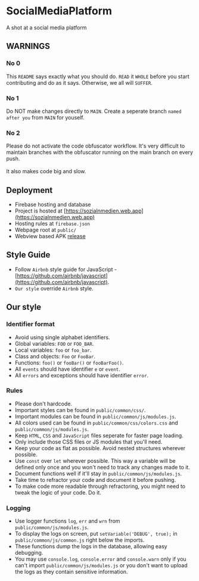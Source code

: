 # SocialMediaPlatform
A shot at a social media platform

## WARNINGS

### No 0
This `README` says exactly what you should do. `READ` it `WHOLE` before you start contributing and do as it says.
Otherwise, we all will `SUFFER`.

### No 1
Do NOT make changes directly to `MAIN`.
Create a seperate branch `named after you` from `MAIN` for youself.

### No 2
Please do not activate the code obfuscator workflow.
It's very difficult to maintain branches with the obfuscator
running on the main branch on every push.
<br><br>
It also makes code big and slow.

## Deployment
- Firebase hosting and database
- Project is hosted at [https://sozialnmedien.web.app](https://sozialnmedien.web.app)
- Hosting rules at `firebase.json`
- Webpage root at `public/`
- Webview based APK [release](https://github.com/CinexSoft/SozialnMedienApk/releases/tag/v2021.09.15.14.50)

## Style Guide
- Follow `Airbnb` style guide for JavaScript - [https://github.com/airbnb/javascript](https://github.com/airbnb/javascript).
- `Our style` override `Airbnb` style.

## Our style
### Identifier format
- Avoid using single alphabet identifiers.
- Global variables: `FOO` or `FOO_BAR`.
- Local variables: `foo` or `foo_bar`.
- Class and objects: `Foo` or `FooBar`.
- Functions: `foo()` or `fooBar()` or `fooBarFoo()`.
- All `events` should have identifier `e` or `event`.
- All `errors` and exceptions should have identifier `error`.

### Rules
- Please don't hardcode.
- Important styles can be found in `public/common/css/`.
- Important modules can be found in `public/common/js/modules.js`.
- All colors used can be found in `public/common/css/colors.css` and `public/common/js/modules.js`.
- Keep `HTML`, `CSS` and `JavaScript` files seperate for faster page loading.
- Only include those CSS files or JS modules that you'll need.
- Keep your code as flat as possible. Avoid nested structures wherever possible.
- Use `const` over `let` wherever possible. This way a variable will be defined only once and you won't need to track any changes made to it.
- Document functions well if it'll stay in `public/common/js/modules.js`.
- Take time to refractor your code and document it before pushing.
- To make code more readable through refractoring, you might need to tweak the logic of your code. Do it.

### Logging
- Use logger functions `log`, `err` and `wrn` from `public/common/js/modules.js`.
- To display the logs on screen, put `setVariable('DEBUG', true);` in `public/common/js/common.js` right below the imports.
- These functions dump the logs in the database, allowing easy debugging.
- You may use `console.log`, `console.error` and `console.warn` only if you can't import `public/common/js/modules.js` or you don't want to upload the logs as they contain sensitive information.
